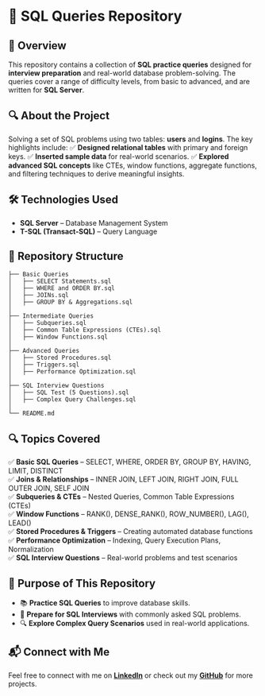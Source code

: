 # 📌 SQL Queries Repository

## 📝 Overview
This repository contains a collection of **SQL practice queries** designed for **interview preparation** and real-world database problem-solving. The queries cover a range of difficulty levels, from basic to advanced, and are written for **SQL Server**.

## 🔍 About the Project
Solving a set of SQL problems using two tables: **users** and **logins**. The key highlights include:
✅ **Designed relational tables** with primary and foreign keys.
✅ **Inserted sample data** for real-world scenarios.
✅ **Explored advanced SQL concepts** like CTEs, window functions, aggregate functions, and filtering techniques to derive meaningful insights.

## 🛠️ Technologies Used
- **SQL Server** – Database Management System
- **T-SQL (Transact-SQL)** – Query Language

## 📂 Repository Structure
```
├── Basic Queries
│   ├── SELECT Statements.sql
│   ├── WHERE and ORDER BY.sql
│   ├── JOINs.sql
│   ├── GROUP BY & Aggregations.sql
│
├── Intermediate Queries
│   ├── Subqueries.sql
│   ├── Common Table Expressions (CTEs).sql
│   ├── Window Functions.sql
│
├── Advanced Queries
│   ├── Stored Procedures.sql
│   ├── Triggers.sql
│   ├── Performance Optimization.sql
│
├── SQL Interview Questions
│   ├── SQL Test (5 Questions).sql
│   ├── Complex Query Challenges.sql
│
└── README.md
```

## 🔍 Topics Covered
✅ **Basic SQL Queries** – SELECT, WHERE, ORDER BY, GROUP BY, HAVING, LIMIT, DISTINCT  
✅ **Joins & Relationships** – INNER JOIN, LEFT JOIN, RIGHT JOIN, FULL OUTER JOIN, SELF JOIN  
✅ **Subqueries & CTEs** – Nested Queries, Common Table Expressions (CTEs)  
✅ **Window Functions** – RANK(), DENSE_RANK(), ROW_NUMBER(), LAG(), LEAD()  
✅ **Stored Procedures & Triggers** – Creating automated database functions  
✅ **Performance Optimization** – Indexing, Query Execution Plans, Normalization  
✅ **SQL Interview Questions** – Real-world problems and test scenarios  

## 🎯 Purpose of This Repository
- 📚 **Practice SQL Queries** to improve database skills.
- 🎯 **Prepare for SQL Interviews** with commonly asked SQL problems.
- 🔍 **Explore Complex Query Scenarios** used in real-world applications.

## 📬 Connect with Me
Feel free to connect with me on **[LinkedIn](https://www.linkedin.com/in/its-ekanshi/)** or check out my **[GitHub](https://github.com/its-ekanshi/)** for more projects.
